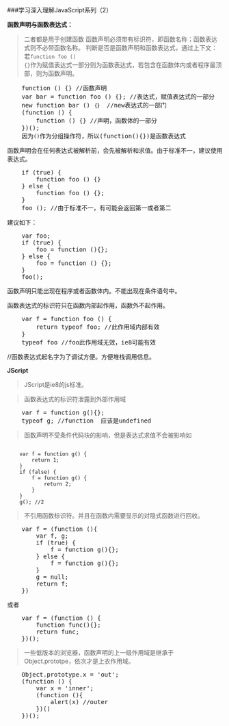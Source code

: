 ###学习深入理解JavaScript系列（2）


**函数声明与函数表达式：**

> 二者都是用于创建函数
> 函数声明必须带有标识符，即函数名称；函数表达式则不必带函数名称。
> 判断是否是函数声明和函数表达式，通过上下文：若<code>function foo () {}</code>作为赋值表达式一部分则为函数表达式，若包含在函数体内或者程序最顶部，则为函数声明。

<pre>
    function () {} //函数声明
    var bar = function foo () {}; //表达式，赋值表达式的一部分
    new function bar () ｛｝　//new表达式的一部门
    (function () {
        function () {} //声明，函数体的一部分
    })();
    因为<code>()</code>作为分组操作符，所以(function(){})是函数表达式
</pre>

函数声明会在任何表达式被解析前，会先被解析和求值。由于标准不一，建议使用表达式。

<pre>
    if (true) {
        function foo () {}
    } else {
        function foo () {};
    }
    foo (); //由于标准不一，有可能会返回第一或者第二
</pre>

建议如下：

<pre>
    var foo;
    if (true) {
        foo = function (){};
    } else {
        foo = function () {};
    }
    foo();
</pre>

函数声明只能出现在程序或者函数体内。不能出现在条件语句中。

函数表达式的标识符只在函数内部起作用，函数外不起作用。

<pre>
    var f = function foo () {
        return typeof foo; //此作用域内部有效
    }
    typeof foo //foo此作用域无效，ie8可能有效
</pre>

//函数表达式起名字为了调试方便。方便堆栈调用信息。

**JScript**

>JScript是ie8的js标准。

>函数表达式的标识符泄露到外部作用域
<pre>
    var f = function g(){};
    typeof g; //function  应该是undefined
</pre>
>函数声明不受条件代码块的影响，但是表达式求值不会被影响如
<code>
    var f = function g() {
        return 1;
    }
    if (false) {
        f = function g() {
            return 2;
        }
    }
    g(); //2 
</code>

> 不引用函数标识符。并且在函数内需要显示的对隐式函数进行回收。

<pre>
    var f = (function (){
        var f, g;
        if (true) {
            f = function g(){};
        } else {
            f = function g(){};
        }
        g = null;
        return f;
    })
</pre>
或者

<pre>
    var f = (function () {
        function func(){};
        return func;
    })();
</pre>

>一些低版本的浏览器，函数声明的上一级作用域是继承于Object.prototpe，依次才是上衣作用域。

<pre>
    Object.prototype.x = 'out';
    (function () {
        var x = 'inner';
        (function (){
            alert(x) //outer
        })()
    })();
</pre>
